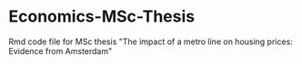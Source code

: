# Economics-MSc-Thesis
Rmd code file for MSc thesis "The impact of a metro line on housing prices: Evidence from Amsterdam" 
